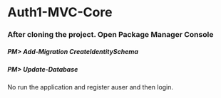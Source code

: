 # Auth1-MVC-Core

### After cloning the project. Open Package Manager Console

##### PM> Add-Migration CreateIdentitySchema
##### PM> Update-Database

No run the application and register auser and then login.

